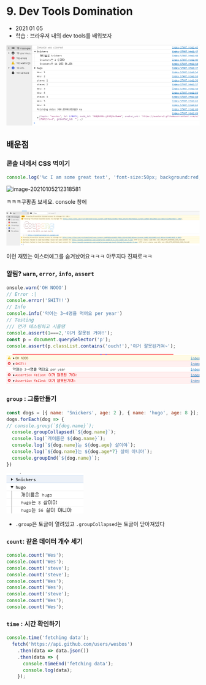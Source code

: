 # 9. Dev Tools Domination

- 2021 01 05
- 학습 : 브라우저 내의 dev tools를 배워보자

![](..\image\9.PNG)

## 배운점

### 콘솔 내에서 CSS 먹이기

```javascript
console.log('%c I am some great text', 'font-size:50px; background:red; text-shadow: 10px 10px 0 blue')
```

![image-20210105212318581](C:\Users\USER\AppData\Roaming\Typora\typora-user-images\image-20210105212318581.png)

ㅋㅋㅋ쿠팡좀 보세요. console 창에 

![쿠팡ㅋㅋ](../image/9-0.PNG)

이런 재밌는 이스터에그를 숨겨놨어요ㅋㅋㅋ 야무지다 진짜로ㅋㅋ

### 알림? `warn`, `error`, `info`, `assert`

```javascript
onsole.warn('OH NOOO')
// Error :|
console.error('SHIT!!')
// Info
console.info('악어는 3~4명을 먹어요 per year')
// Testing
/// 먼가 테스팅하고 시을땡
console.assert(1===2,'이거 잘못된 거야!');
const p = document.querySelector('p');
console.assert(p.classList.contains('ouch!'),'이거 잘못된거여~');
```

![](../image/9-1.PNG)

### `group` : 그룹만들기

```javascript
const dogs = [{ name: 'Snickers', age: 2 }, { name: 'hugo', age: 8 }];
dogs.forEach(dog => {
// console.group(`${dog.name}`);
  console.groupCollapsed(`${dog.name}`);
  console.log(`개이름은 ${dog.name}`);
  console.log(`${dog.name}는 ${dog.age} 살이야`);
  console.log(`${dog.name}는 ${dog.age*7} 살이 아니야`);
  console.groupEnd(`${dog.name}`);
})
```

![](../image/9-2.PNG)

- `.group`은 토글이 열려있고 `.groupCollapsed`는 토글이 닫아져있다

### `count`: 같은 데이터 개수 세기

```javascript
console.count('Wes');
console.count('Wes');
console.count('steve');
console.count('steve');
console.count('Wes');
console.count('Wes');
console.count('steve');
console.count('Wes');
console.count('Wes');
```

### `time` : 시간 확인하기

```javascript
console.time('fetching data');
  fetch('https://api.github.com/users/wesbos')
    .then(data => data.json())
    .then(data => {
      console.timeEnd('fetching data');
      console.log(data);
    });
```

